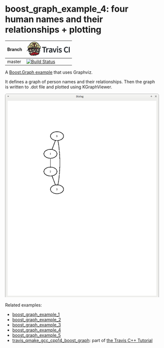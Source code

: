 # boost_graph_example_4: four human names and their relationships + plotting

Branch|[![Travis CI logo](TravisCI.png)](https://travis-ci.org)
---|---
master|[![Build Status](https://travis-ci.org/richelbilderbeek/boost_graph_example_4.svg?branch=master)](https://travis-ci.org/richelbilderbeek/boost_graph_example_4)

A [Boost.Graph example](https://github.com/richelbilderbeek/boost_graph_examples) that uses Graphviz.

It defines a graph of person names and their relationships. 
Then the graph is written to .dot file and plotted using KGraphViewer.

![boost_graph_example_4 output](boost_graph_example_4.png)

Related examples:

 * [boost_graph_example_1](https://github.com/richelbilderbeek/boost_graph_example_1)
 * [boost_graph_example_2](https://github.com/richelbilderbeek/boost_graph_example_2)
 * [boost_graph_example_3](https://github.com/richelbilderbeek/boost_graph_example_3)
 * [boost_graph_example_4](https://github.com/richelbilderbeek/boost_graph_example_4)
 * [boost_graph_example_5](https://github.com/richelbilderbeek/boost_graph_example_5)
 * [travis_qmake_gcc_cpp14_boost_graph](https://github.com/richelbilderbeek/travis_qmake_gcc_cpp14_boost_graph): part of [the Travis C++ Tutorial](https://github.com/richelbilderbeek/travis_cpp_tutorial)

